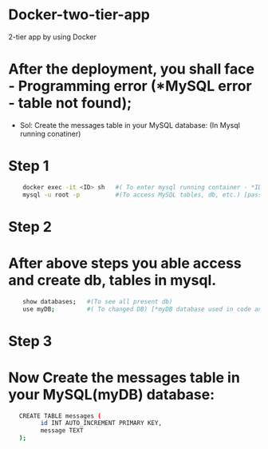 # Docker-two-tier-app
2-tier app by using Docker

# After the deployment, you shall face - Programming error (*MySQL error - table not found);
 - Sol: Create the messages table in your MySQL database: (In Mysql running conatiner)
# Step 1
 ```bash 
     docker exec -it <ID> sh   #( To enter mysql running container - *ID = container ID) 
     mysql -u root -p          #(To access MySQL tables, db, etc.) [password - admin]
```
# Step 2
# After above steps you able access and create db, tables in mysql. 
```bash
    show databases;   #(To see all present db)
    use myDB;         #( To changed DB) [*myDB database used in code and config file]
```
# Step 3
# Now Create the messages table in your MySQL(myDB) database:
```bash
   CREATE TABLE messages (
         id INT AUTO_INCREMENT PRIMARY KEY,
         message TEXT
   );
```
